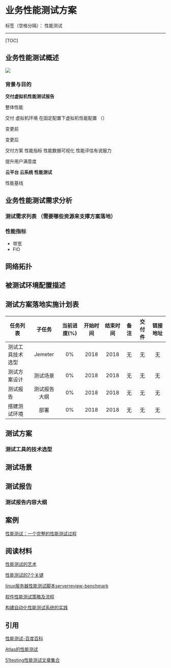 # 业务性能测试方案

标签（空格分隔）： 性能测试

---

[TOC]

## 业务性能测试概述


![](http://www.51testing.com/attachments/2017/12/15201284_2017122914165015YOp.png)


### 背景与目的


**交付虚拟机性能测试报告**


整体性能   

交付  虚拟机环境     在固定配置下虚拟机性能配置 （）

变更前  

变更后  

交付方案   性能指标 性能数据可视化 性能评估有说服力 

提升用户满意度 

**云平台  云系统 性能测试**

性能基线 


## 业务性能测试需求分析

### 测试需求列表 （需要哪些资源来支撑方案落地）

### 


### 性能指标

* 带宽
* FIO

## 网络拓扑

## 被测试环境配置描述

## 测试方案落地实施计划表

### 
| 任务列表  | 子任务 | 当前进度(%)    | 开始时间  |结束时间    | 备注 | 交付件 | 链接地址 |
|-------  |:---:   |:--------:|:-------:|:------: |:------:  |:------:|:------:|
| 测试工具技术选型| Jemeter | 0% | 2018 | 2018 | 无   | 无      | 无    |
| 测试方案设计| 测试场景 | 0% | 2018 | 2018 | 无   | 无      | 无   |
| 测试报告| 测试报告大纲 | 0% | 2018 | 2018 | 无  | 无      | 无    |
| 搭建测试环境| 部署 | 0% | 2018 | 2018 | 无 | 无     | 无    |




### 



## 测试方案



### 测试工具的技术选型

### 



## 测试场景

## 测试报告

### 测试报告内容大纲




## 案例

[性能测试：一个完整的性能测试过程](http://www.51testing.com/html/68/n-3723568.html)




## 阅读材料 

[性能测试的艺术](http://www.51testing.com/html/16/n-3723716.html)

[性能测试的7个关键](http://www.51testing.com/html/93/n-3723693.html)

[linux服务器性能测试脚本serverreview-benchmark](http://www.51testing.com/html/02/n-3723602.html)

[软件性能测试策略及流程](http://www.51testing.com/html/82/n-3723482.html)

[构建自动化性能测试系统的实践](http://www.51testing.com/html/79/n-3723279.html)

[]()

[]()

[]()

[]()

[]()
[]()
[]()
[]()
[]()
[]()
[]()
[]()





## 引用 


[性能测试-百度百科](https://baike.baidu.com/item/性能测试)


[Atlas的性能测试](https://github.com/Qihoo360/Atlas/wiki/Atlas的性能测试)


[51testing性能测试文章集合](http://www.51testing.com/html/93/category-catid-93.html)


